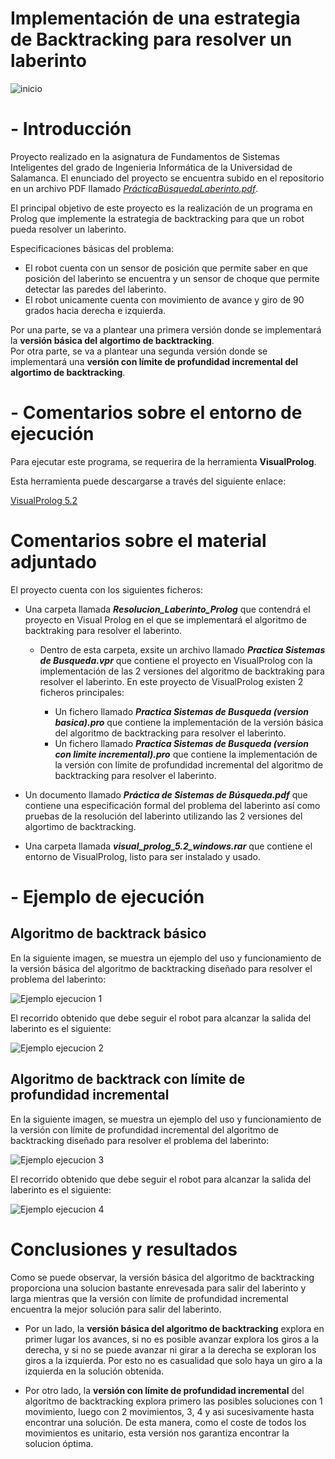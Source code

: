 # Implementación de una estrategia de Backtracking para resolver un laberinto

![inicio](https://github.com/rmelgo/FSI-Sistema-de-busqueda-laberinto-backtrack/assets/145989723/763abf67-044f-4690-ae5e-e3d5bc6576c6)

# - Introducción

Proyecto realizado en la asignatura de Fundamentos de Sistemas Inteligentes del grado de Ingenieria Informática de la Universidad de Salamanca. El enunciado del proyecto se encuentra subido en el repositorio en un archivo PDF llamado <a href="https://github.com/rmelgo/FSI-Sistema-de-busqueda-laberinto-backtrack/blob/main/Pra%CC%81cticaBu%CC%81squedaLaberinto.pdf" target="_blank">*PrácticaBúsquedaLaberinto.pdf*</a>.

El principal objetivo de este proyecto es la realización de un programa en Prolog que implemente la estrategia de backtracking para que un robot pueda resolver un laberinto. 

Especificaciones básicas del problema:

- El robot cuenta con un sensor de posición que permite saber en que posición del laberinto se encuentra y un sensor de choque que permite detectar las paredes del laberinto.
- El robot unicamente cuenta con movimiento de avance y giro de 90 grados hacia derecha e izquierda.

Por una parte, se va a plantear una primera versión donde se implementará la **versión básica del algortimo de backtracking**.  
Por otra parte, se va a plantear una segunda versión donde se implementará una **versión con límite de profundidad incremental del algortimo de backtracking**.

# - Comentarios sobre el entorno de ejecución

Para ejecutar este programa, se requerira de la herramienta **VisualProlog**.    

Esta herramienta puede descargarse a través del siguiente enlace:

<a href="https://github.com/rmelgo/FSI-Sistema-de-busqueda-laberinto-backtrack/blob/main/visual_prolog_5.2_windows.rar" target="_blank">VisualProlog 5.2</a>

# Comentarios sobre el material adjuntado

El proyecto cuenta con los siguientes ficheros:

- Una carpeta llamada ***Resolucion_Laberinto_Prolog*** que contendrá el proyecto en Visual Prolog en el que se implementará el algoritmo de backtraking para resolver el laberinto.
  - Dentro de esta carpeta, exsite un archivo llamado ***Practica Sistemas de Busqueda.vpr*** que contiene el proyecto en VisualProlog con la implementación de las 2 versiones del algoritmo de backtraking para resolver el laberinto. En este proyecto de VisualProlog existen 2 ficheros principales:
 
    - Un fichero llamado ***Practica Sistemas de Busqueda (version basica).pro*** que contiene la implementación de la versión básica del algoritmo de backtracking para resolver el laberinto.
    - Un fichero llamado ***Practica Sistemas de Busqueda (version con limite incremental).pro*** que contiene la implementación de la versión con límite de profundidad incremental del algoritmo de backtracking para resolver el laberinto.
      
- Un documento llamado ***Práctica de Sistemas de Búsqueda.pdf*** que contiene una especificación formal del problema del laberinto así como pruebas de la resolución del laberinto utilizando las 2 versiones del algortimo de backtracking.
- Una carpeta llamada ***visual_prolog_5.2_windows.rar*** que contiene el entorno de VisualProlog, listo para ser instalado y usado.

# - Ejemplo de ejecución

## Algoritmo de backtrack básico

En la siguiente imagen, se muestra un ejemplo del uso y funcionamiento de la versión básica del algoritmo de backtracking diseñado para resolver el problema del laberinto:

![Ejemplo ejecucion 1](https://github.com/rmelgo/FSI-Sistema-de-busqueda-laberinto-backtrack/assets/145989723/2e2b5685-1f63-49ed-9f35-1dc511466e5b)

El recorrido obtenido que debe seguir el robot para alcanzar la salida del laberinto es el siguiente:

![Ejemplo ejecucion 2](https://github.com/rmelgo/FSI-Sistema-de-busqueda-laberinto-backtrack/assets/145989723/f3eeb465-e9bf-408e-ba98-7c14981faf55)

## Algoritmo de backtrack con límite de profundidad incremental

En la siguiente imagen, se muestra un ejemplo del uso y funcionamiento de la versión con límite de profundidad incremental del algoritmo de backtracking diseñado para resolver el problema del laberinto:

![Ejemplo ejecucion 3](https://github.com/rmelgo/FSI-Sistema-de-busqueda-laberinto-backtrack/assets/145989723/c32549d1-ecd9-4826-b516-bff55d819838)

El recorrido obtenido que debe seguir el robot para alcanzar la salida del laberinto es el siguiente:

![Ejemplo ejecucion 4](https://github.com/rmelgo/FSI-Sistema-de-busqueda-laberinto-backtrack/assets/145989723/3d3fc4fb-f7b6-4044-a641-5896a423af6a)

# Conclusiones y resultados

Como se puede observar, la versión básica del algoritmo de backtracking proporciona una solucion bastante enrevesada para salir del laberinto y larga mientras que la versión con límite de profundidad incremental encuentra la mejor solución para salir del laberinto.

- Por un lado, la **versión básica del algoritmo de backtracking** explora en primer lugar los avances, si no es posible avanzar explora los giros a la derecha, y si no se puede avanzar ni girar a la derecha se exploran los giros a la izquierda. Por esto no es casualidad que solo haya un giro a la izquierda en la solución obtenida.

- Por otro lado, la **versión con límite de profundidad incremental** del algoritmo de backtracking explora primero las posibles soluciones con 1 movimiento, luego con 2 movimientos, 3, 4 y asi sucesivamente hasta encontrar una solución. De esta manera, como el coste de todos los movimientos es unitario, esta versión nos garantiza encontrar la solucion óptima.

